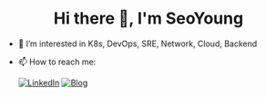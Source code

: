<div align="center">
    <h1> Hi there 👋, I'm SeoYoung </h1>
</div> 


- 🌱 I’m interested in K8s, DevOps, SRE, Network, Cloud, Backend

- 📫 How to reach me:   

    [![LinkedIn](https://img.shields.io/badge/LinkedIn-0A66C2?style=flat-square&logo=linkedin&logoColor=black)](https://www.linkedin.com/in/seoyoung-park-a78982217/)
[![Blog](https://img.shields.io/badge/Blog-03C75A?style=flat-square&logo=Blog&logoColor=black)](https://blog.naver.com/sudoblog)

<!-- [![태그이름](https://img.shields.io/badge/태그에 적히는 글씨-태그색?style=flat-square&logo=로고이름&logoColor=로고색)](관련된 내 링크) -->


<!--
**WESTZERO115/WESTZERO115** is a ✨ _special_ ✨ repository because its `README.md` (this file) appears on your GitHub profile.


- 🔭 I’m currently working on ...
- 👯 I’m looking to collaborate on ...
- 🤔 I’m looking for help with ...
- 💬 Ask me about ...
- 😄 Pronouns: ...
- ⚡ Fun fact: ...
